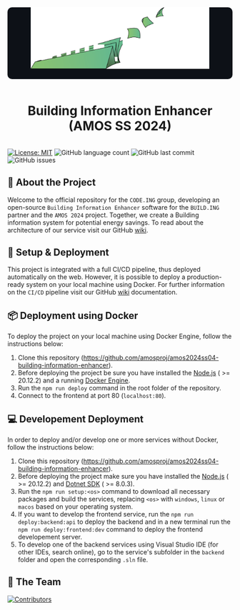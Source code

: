 <div align="center">
    <div align="center" style="background-color:#0d1117; padding-bottom: 20px; border-radius:10px">
        <img src="https://github.com/amosproj/amos2024ss04-building-information-enhancer/blob/main/Deliverables/sprint-01/team-logo.png?raw=true" width="400" alt="Code.ing Group Logo">
        </br>
    </div>
    <h1 style="padding:15px;border-bottom: 0;">Building Information Enhancer (AMOS SS 2024)</h1>
</div>

[![License: MIT](https://img.shields.io/badge/License-MIT-green.svg)](https://opensource.org/licenses/MIT)
![GitHub language count](https://img.shields.io/github/languages/count/amosproj/amos2024ss04-building-information-enhancer)
![GitHub last commit](https://img.shields.io/github/last-commit/amosproj/amos2024ss04-building-information-enhancer)
![GitHub issues](https://img.shields.io/github/issues/amosproj/amos2024ss04-building-information-enhancer)

## 📢 About the Project

Welcome to the official repository for the `CODE.ING` group, developing an open-source `Building Information Enhancer` software for the `BUILD.ING` partner and the `AMOS 2024` project. Together, we create a Building information system for potential energy savings. To read about the architecture of our service visit our GitHub [wiki](https://github.com/amosproj/amos2024ss04-building-information-enhancer/wiki).

## 🚀 Setup & Deployment

This project is integrated with a full CI/CD pipeline, thus deployed automatically on the web. However, it is possible to deploy a production-ready system on your local machine using Docker. For further information on the `CI/CD` pipeline visit our GitHub [wiki](https://github.com/amosproj/amos2024ss04-building-information-enhancer/wiki/CI%E2%80%90CD-Pipeline) documentation.

## 📦 Deployment using Docker

To deploy the project on your local machine using Docker Engine, follow the instructions below:

1. Clone this repository (https://github.com/amosproj/amos2024ss04-building-information-enhancer).
2. Before deploying the project be sure you have installed the [Node.js](https://nodejs.org/en) ( >= 20.12.2) and a running [Docker Engine](https://docs.docker.com/engine/install/).
3. Run the `npm run deploy` command in the root folder of the repository.
4. Connect to the frontend at port 80 (`localhost:80`).

## 💻 Developement Deployment

In order to deploy and/or develop one or more services without Docker, follow the instructions below:

1. Clone this repository (https://github.com/amosproj/amos2024ss04-building-information-enhancer).
2. Before deploying the project make sure you have installed the [Node.js](https://nodejs.org/en) ( >= 20.12.2) and [Dotnet SDK](https://dotnet.microsoft.com/en-us/download) ( >= 8.0.3).
3. Run the `npm run setup:<os>` command to download all necessary packages and build the services, replacing `<os>` with `windows`, `linux` or `macos` based on your operating system.
4. If you want to develop the frontend service, run the `npm run deploy:backend:api` to deploy the backend and in a new terminal run the `npm run deploy:frontend:dev` command to deploy the frontend developement server.
5. To develop one of the backend services using Visual Studio IDE (for other IDEs, search online), go to the service's subfolder in the `backend` folder and open the corresponding `.sln` file.

## 👥 The Team

[![Contributors](https://contrib.rocks/image?repo=amosproj/amos2024ss04-building-information-enhancer)](https://github.com/amosproj/amos2024ss04-building-information-enhancer/graphs/contributors)
